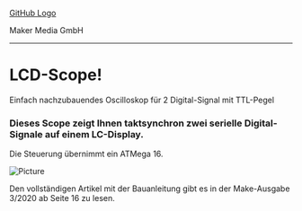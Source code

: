 [GitHub Logo](http://www.heise.de/make/icons/make_logo.png)

Maker Media GmbH
*** 

# LCD-Scope!
Einfach nachzubauendes Oscilloskop für 2 Digital-Signal mit TTL-Pegel

### Dieses Scope zeigt Ihnen taktsynchron zwei serielle Digital-Signale auf einem LC-Display.

Die Steuerung übernimmt ein ATMega 16.

![Picture](https://github.com/MakeMagazinDE/Waesche-fertig-Melder/blob/master/Aufmacher.jpg) 

Den vollständigen Artikel mit der Bauanleitung gibt es in der Make-Ausgabe 3/2020 ab Seite 16 zu lesen. 
